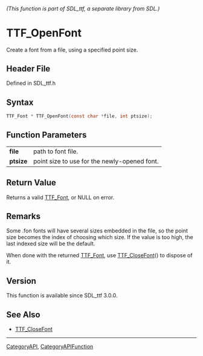 ###### (This function is part of SDL_ttf, a separate library from SDL.)
# TTF_OpenFont

Create a font from a file, using a specified point size.

## Header File

Defined in SDL_ttf.h

## Syntax

```c
TTF_Font * TTF_OpenFont(const char *file, int ptsize);

```

## Function Parameters

|                |                                              |
| -------------- | -------------------------------------------- |
| **file**       | path to font file.                           |
| **ptsize**     | point size to use for the newly-opened font. |

## Return Value

Returns a valid [TTF_Font](TTF_Font), or NULL on error.

## Remarks

Some .fon fonts will have several sizes embedded in the file, so the point
size becomes the index of choosing which size. If the value is too high,
the last indexed size will be the default.

When done with the returned [TTF_Font](TTF_Font), use
[TTF_CloseFont](TTF_CloseFont)() to dispose of it.

## Version

This function is available since SDL_ttf 3.0.0.

## See Also

- [TTF_CloseFont](TTF_CloseFont)

----
[CategoryAPI](CategoryAPI), [CategoryAPIFunction](CategoryAPIFunction)

